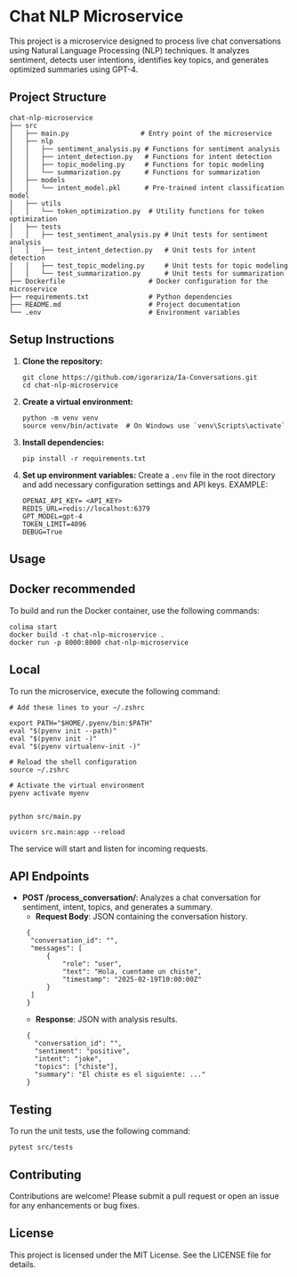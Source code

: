 # Chat NLP Microservice

This project is a microservice designed to process live chat conversations using Natural Language Processing (NLP) techniques. It analyzes sentiment, detects user intentions, identifies key topics, and generates optimized summaries using GPT-4.

## Project Structure

```
chat-nlp-microservice
├── src
│   ├── main.py                  # Entry point of the microservice
│   ├── nlp
│   │   ├── sentiment_analysis.py # Functions for sentiment analysis
│   │   ├── intent_detection.py   # Functions for intent detection
│   │   ├── topic_modeling.py     # Functions for topic modeling
│   │   └── summarization.py      # Functions for summarization
│   ├── models
│   │   └── intent_model.pkl      # Pre-trained intent classification model
│   ├── utils
│   │   └── token_optimization.py  # Utility functions for token optimization
│   ├── tests
│   │   ├── test_sentiment_analysis.py # Unit tests for sentiment analysis
│   │   ├── test_intent_detection.py   # Unit tests for intent detection
│   │   ├── test_topic_modeling.py     # Unit tests for topic modeling
│   │   └── test_summarization.py      # Unit tests for summarization
├── Dockerfile                     # Docker configuration for the microservice
├── requirements.txt               # Python dependencies
├── README.md                      # Project documentation
└── .env                           # Environment variables
```

## Setup Instructions

1. **Clone the repository:**
   ```
   git clone https://github.com/igorariza/Ia-Conversations.git
   cd chat-nlp-microservice
   ```

2. **Create a virtual environment:**
   ```
   python -m venv venv
   source venv/bin/activate  # On Windows use `venv\Scripts\activate`
   ```

3. **Install dependencies:**
   ```
   pip install -r requirements.txt
   ```

4. **Set up environment variables:**
   Create a `.env` file in the root directory and add necessary configuration settings and API keys.
   EXAMPLE:
   ```
   OPENAI_API_KEY= <API_KEY>
   REDIS_URL=redis://localhost:6379
   GPT_MODEL=gpt-4
   TOKEN_LIMIT=4096
   DEBUG=True
   ```

## Usage

## Docker recommended

To build and run the Docker container, use the following commands:

```
colima start 
docker build -t chat-nlp-microservice .
docker run -p 8000:8000 chat-nlp-microservice
```

## Local

To run the microservice, execute the following command:

```
# Add these lines to your ~/.zshrc

export PATH="$HOME/.pyenv/bin:$PATH"
eval "$(pyenv init --path)"
eval "$(pyenv init -)"
eval "$(pyenv virtualenv-init -)"

# Reload the shell configuration
source ~/.zshrc

# Activate the virtual environment
pyenv activate myenv


python src/main.py
```
```
uvicorn src.main:app --reload
```

The service will start and listen for incoming requests.

## API Endpoints

- **POST /process_conversation/**: Analyzes a chat conversation for sentiment, intent, topics, and generates a summary.
  - **Request Body**: JSON containing the conversation history.
  ````
   {
    "conversation_id": "",
    "messages": [
        {
            "role": "user",
            "text": "Hola, cuentame un chiste",
            "timestamp": "2025-02-19T10:00:00Z"
        }
    ]
   }
  ````
  - **Response**: JSON with analysis results.
   ````
    {
      "conversation_id": "",
      "sentiment": "positive",
      "intent": "joke",
      "topics": ["chiste"],
      "summary": "El chiste es el siguiente: ..."
    }
   ````

## Testing

To run the unit tests, use the following command:

```
pytest src/tests
```

## Contributing

Contributions are welcome! Please submit a pull request or open an issue for any enhancements or bug fixes.

## License

This project is licensed under the MIT License. See the LICENSE file for details.